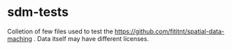 # sdm-tests
Colletion of few files used to test the https://github.com/fititnt/spatial-data-maching . Data itself may have different licenses.
